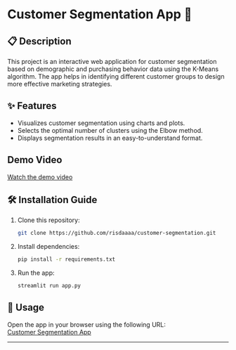 # Customer Segmentation App 🚀

## 📋 Description  
This project is an interactive web application for customer segmentation based on demographic and purchasing behavior data using the K-Means algorithm. The app helps in identifying different customer groups to design more effective marketing strategies.

## ✨ Features  
- Visualizes customer segmentation using charts and plots.
- Selects the optimal number of clusters using the Elbow method.
- Displays segmentation results in an easy-to-understand format.

## Demo Video
[Watch the demo video](https://github.com/risdaaaa/customer-segmentation/blob/main/demo.gif)

## 🛠️ Installation Guide  
1. Clone this repository:
   ```bash
   git clone https://github.com/risdaaaa/customer-segmentation.git
   ```
2. Install dependencies:
   ```bash
   pip install -r requirements.txt
   ```
3. Run the app:
   ```bash
   streamlit run app.py
   ```

## 📖 Usage  
Open the app in your browser using the following URL:  
[Customer Segmentation App](https://customer-segmentation-risdasproject.streamlit.app/)

---